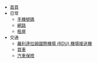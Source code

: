 - [首頁](zh_TW/)
- 日常
  - [手機號碼](zh_TW/comm.md)
  - [網路](zh_TW/broadband.md)
  - [租屋](zh_TW/rental.md)
- 交通
  - [羅利達拉姆國際機場 (RDU) 機場接送機](zh_TW/rdu-pickup.md)
  - [買車](zh_TW/car-purchase.md)
  - [汽車保險](zh_TW/auto-insurance.md)
